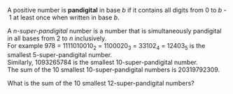 <p>A positive number is <b>pandigital</b> in base <var>b</var> if it contains all digits from 0 to <var>b</var> - 1 at least once when written in base <var>b</var>.</p>

<p>A <i>n-super-pandigital</i> number is a number that is simultaneously pandigital in all bases from 2 to <var>n</var> inclusively.<br />
For example 978 = 1111010010<sub>2</sub> = 1100020<sub>3</sub> = 33102<sub>4</sub> = 12403<sub>5</sub> is the smallest 5-super-pandigital number.<br />
Similarly, 1093265784 is the smallest 10-super-pandigital number.<br />
The sum of the 10 smallest 10-super-pandigital numbers is 20319792309.</p>

<p>What is the sum of the 10 smallest 12-super-pandigital numbers?</p>
